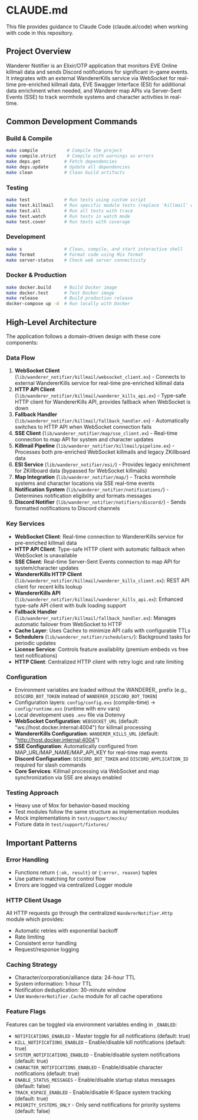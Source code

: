 # CLAUDE.md

This file provides guidance to Claude Code (claude.ai/code) when working with code in this repository.

## Project Overview

Wanderer Notifier is an Elixir/OTP application that monitors EVE Online killmail data and sends Discord notifications for significant in-game events. It integrates with an external WandererKills service via WebSocket for real-time pre-enriched killmail data, EVE Swagger Interface (ESI) for additional data enrichment when needed, and Wanderer map APIs via Server-Sent Events (SSE) to track wormhole systems and character activities in real-time.

## Common Development Commands

### Build & Compile

```bash
make compile           # Compile the project
make compile.strict    # Compile with warnings as errors
make deps.get         # Fetch dependencies
make deps.update      # Update all dependencies
make clean            # Clean build artifacts
```

### Testing

```bash
make test             # Run tests using custom script
make test.killmail    # Run specific module tests (replace 'killmail' with module name)
make test.all         # Run all tests with trace
make test.watch       # Run tests in watch mode
make test.cover       # Run tests with coverage
```

### Development

```bash
make s                # Clean, compile, and start interactive shell
make format           # Format code using Mix format
make server-status    # Check web server connectivity
```

### Docker & Production

```bash
make docker.build     # Build Docker image
make docker.test      # Test Docker image
make release          # Build production release
docker-compose up -d  # Run locally with Docker
```

## High-Level Architecture

The application follows a domain-driven design with these core components:

### Data Flow
1. **WebSocket Client** (`lib/wanderer_notifier/killmail/websocket_client.ex`) - Connects to external WandererKills service for real-time pre-enriched killmail data
2. **HTTP API Client** (`lib/wanderer_notifier/killmail/wanderer_kills_api.ex`) - Type-safe HTTP client for WandererKills API, provides fallback when WebSocket is down
3. **Fallback Handler** (`lib/wanderer_notifier/killmail/fallback_handler.ex`) - Automatically switches to HTTP API when WebSocket connection fails
4. **SSE Client** (`lib/wanderer_notifier/map/sse_client.ex`) - Real-time connection to map API for system and character updates
5. **Killmail Pipeline** (`lib/wanderer_notifier/killmail/pipeline.ex`) - Processes both pre-enriched WebSocket killmails and legacy ZKillboard data
6. **ESI Service** (`lib/wanderer_notifier/esi/`) - Provides legacy enrichment for ZKillboard data (bypassed for WebSocket killmails)
7. **Map Integration** (`lib/wanderer_notifier/map/`) - Tracks wormhole systems and character locations via SSE real-time events
8. **Notification System** (`lib/wanderer_notifier/notifications/`) - Determines notification eligibility and formats messages
9. **Discord Notifier** (`lib/wanderer_notifier/notifiers/discord/`) - Sends formatted notifications to Discord channels

### Key Services
- **WebSocket Client**: Real-time connection to WandererKills service for pre-enriched killmail data
- **HTTP API Client**: Type-safe HTTP client with automatic fallback when WebSocket is unavailable
- **SSE Client**: Real-time Server-Sent Events connection to map API for system/character updates
- **WandererKills HTTP Client** (`lib/wanderer_notifier/killmail/wanderer_kills_client.ex`): REST API client for recent kills lookup
- **WandererKills API** (`lib/wanderer_notifier/killmail/wanderer_kills_api.ex`): Enhanced type-safe API client with bulk loading support
- **Fallback Handler** (`lib/wanderer_notifier/killmail/fallback_handler.ex`): Manages automatic failover from WebSocket to HTTP
- **Cache Layer**: Uses Cachex to minimize API calls with configurable TTLs  
- **Schedulers** (`lib/wanderer_notifier/schedulers/`): Background tasks for periodic updates
- **License Service**: Controls feature availability (premium embeds vs free text notifications)
- **HTTP Client**: Centralized HTTP client with retry logic and rate limiting

### Configuration
- Environment variables are loaded without the WANDERER_ prefix (e.g., `DISCORD_BOT_TOKEN` instead of `WANDERER_DISCORD_BOT_TOKEN`)
- Configuration layers: `config/config.exs` (compile-time) → `config/runtime.exs` (runtime with env vars)
- Local development uses `.env` file via Dotenvy
- **WebSocket Configuration**: `WEBSOCKET_URL` (default: "ws://host.docker.internal:4004") for killmail processing
- **WandererKills Configuration**: `WANDERER_KILLS_URL` (default: "http://host.docker.internal:4004")
- **SSE Configuration**: Automatically configured from MAP_URL/MAP_NAME/MAP_API_KEY for real-time map events
- **Discord Configuration**: `DISCORD_BOT_TOKEN` and `DISCORD_APPLICATION_ID` required for slash commands
- **Core Services**: Killmail processing via WebSocket and map synchronization via SSE are always enabled


### Testing Approach
- Heavy use of Mox for behavior-based mocking
- Test modules follow the same structure as implementation modules
- Mock implementations in `test/support/mocks/`
- Fixture data in `test/support/fixtures/`

## Important Patterns

### Error Handling
- Functions return `{:ok, result}` or `{:error, reason}` tuples
- Use pattern matching for control flow
- Errors are logged via centralized Logger module

### HTTP Client Usage
All HTTP requests go through the centralized `WandererNotifier.Http` module which provides:
- Automatic retries with exponential backoff
- Rate limiting
- Consistent error handling
- Request/response logging

### Caching Strategy
- Character/corporation/alliance data: 24-hour TTL
- System information: 1-hour TTL
- Notification deduplication: 30-minute window
- Use `WandererNotifier.Cache` module for all cache operations

### Feature Flags

Features can be toggled via environment variables ending in `_ENABLED`:

- `NOTIFICATIONS_ENABLED` - Master toggle for all notifications (default: true)
- `KILL_NOTIFICATIONS_ENABLED` - Enable/disable kill notifications (default: true)
- `SYSTEM_NOTIFICATIONS_ENABLED` - Enable/disable system notifications (default: true)
- `CHARACTER_NOTIFICATIONS_ENABLED` - Enable/disable character notifications (default: true)
- `ENABLE_STATUS_MESSAGES` - Enable/disable startup status messages (default: false)
- `TRACK_KSPACE_ENABLED` - Enable/disable K-Space system tracking (default: true)
- `PRIORITY_SYSTEMS_ONLY` - Only send notifications for priority systems (default: false)